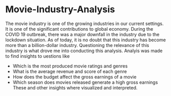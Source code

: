 # Movie-Industry-Analysis
The movie industry is one of the growing industries in our current settings. 
It is one of the significant contributions to global economy. During the COVID 19 outbreak, there was a major downfall in the industry due to the lockdown situation. 
As of today, it is no doubt that this industry has become more than a billion-dollar industry. 
Questioning the relevance of this industry is what drove me into conducting this analysis.
Analyis was made to find insights to uestions like
* Which is the most produced movie ratings and genres
* What is the average revenue and score of each genre
* How does the budget affect the gross earnings of a movie
* Which season does movies released generate a high gross earnings
These and other insights where visualized and interpreted. 
